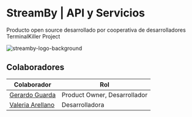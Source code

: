 # StreamBy | API y Servicios

Producto open source desarrollado por cooperativa de desarrolladores TerminalKiller Project

![streamby-logo-background](https://github.com/GwerhDev/StreamBy-Client/assets/105039526/95e48038-b807-46cb-ad52-e5226025f30f)

## Colaboradores
| Colaborador                                                   |                 Rol                       |
| ------------------------------------------------------------- | ----------------------------------------- | 
| [Gerardo Guarda](https://github.com/GwerhDev)                 | Product Owner, Desarrollador              |
| [Valeria Arellano](https://github.com/ValeriaArellano0011)    | Desarrolladora                            |
